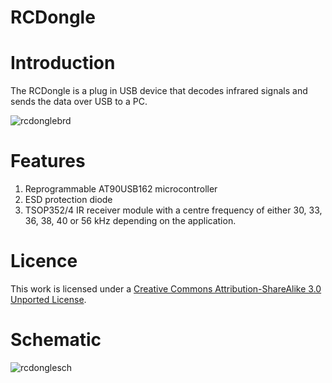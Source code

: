 RCDongle
=========
Introduction
============
The RCDongle is a plug in USB device that decodes infrared signals and sends the data over USB to a PC.

![rcdonglebrd](https://f.cloud.github.com/assets/5130298/890038/74571218-fa2b-11e2-97b7-1ce028e694cc.PNG)

Features
========
1. Reprogrammable AT90USB162 microcontroller
2. ESD protection diode
3. TSOP352/4 IR receiver module with a centre frequency of either 30, 33, 36, 38, 40 or 56 kHz depending on the application.

Licence
=======
This work is licensed under a [Creative Commons Attribution-ShareAlike 3.0 Unported License](http://www.creativecommons.org/licenses/by-sa/3.0).

Schematic
=========
![rcdonglesch](https://f.cloud.github.com/assets/5130298/890019/2422d372-fa2b-11e2-840f-1f7ec6c39908.png)
